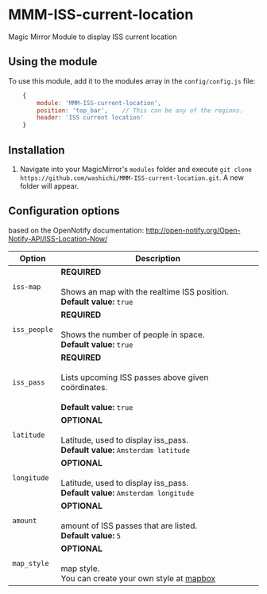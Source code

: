 # MMM-ISS-current-location
Magic Mirror Module to display ISS current location

## Using the module

To use this module, add it to the modules array in the `config/config.js` file:
````javascript
	{
		module: 'MMM-ISS-current-location',
		position: 'top_bar',	// This can be any of the regions.
		header: 'ISS current location'
	}
````
## Installation
1. Navigate into your MagicMirror's `modules` folder and execute `git clone https://github.com/washichi/MMM-ISS-current-location.git`. A new folder will appear.


## Configuration options
based on the OpenNotify documentation: http://open-notify.org/Open-Notify-API/ISS-Location-Now/

| Option            | Description
| ----------------- | -----------
| `iss-map`         | **REQUIRED** <br><br> Shows an map with the realtime ISS position. <br> **Default value:** `true`
| `iss_people`      | **REQUIRED** <br><br> Shows the number of people in space. <br> **Default value:** `true`
| `iss_pass`        | **REQUIRED** <br><br> Lists upcoming ISS passes above given coördinates. <br><br> **Default value:** `true`
| `latitude`        | **OPTIONAL** <br><br> Latitude, used to display iss_pass. <br> **Default value:** `Amsterdam latitude`
| `longitude`       | **OPTIONAL** <br><br> Latitude, used to display iss_pass. <br> **Default value:** `Amsterdam longitude`
| `amount`          | **OPTIONAL** <br><br>amount of ISS passes that are listed. <br> **Default value:** `5`
| `map_style`       | **OPTIONAL** <br><br>map style. <br> You can create your own style at [mapbox](https://www.mapbox.com/studio/styles)

